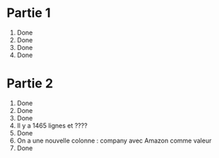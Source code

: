 # Partie 1

1. Done
2. Done
3. Done
4. Done

# Partie 2

1. Done
2. Done
3. Done 
4. Il y a 1465 lignes et ????
5. Done
6. On a une nouvelle colonne : company avec Amazon comme valeur
7. Done
